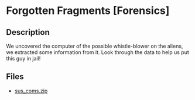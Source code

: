 # Forgotten Fragments [Forensics]

## Description

We uncovered the computer of the possible whistle-blower on the aliens, we extracted some information from it. Look through the data to help us put this guy in jail!

## Files

* [sus_coms.zip](files/sus_coms.zip)

